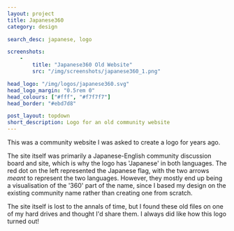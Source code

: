 ```yaml
---
layout: project
title: Japanese360
category: design

search_desc: japanese, logo

screenshots:
    -
        title: "Japanese360 Old Website"
        src: "/img/screenshots/japanese360_1.png"

head_logo: "/img/logos/japanese360.svg"
head_logo_margin: "0.5rem 0"
head_colours: ["#fff", "#f7f7f7"]
head_border: "#ebd7d8"

post_layout: topdown
short_description: Logo for an old community website
---
```

This was a community website I was asked to create a logo for years ago.

The site itself was primarily a Japanese-English community discussion board and site, which is why the logo has 'Japanese' in both languages. The red dot on the left represented the Japanese flag, with the two arrows *meant* to represent the two languages. However, they mostly end up being a visualisation of the '360' part of the name, since I based my design on the existing community name rather than creating one from scratch.

The site itself is lost to the annals of time, but I found these old files on one of my hard drives and thought I'd share them. I always did like how this logo turned out!
